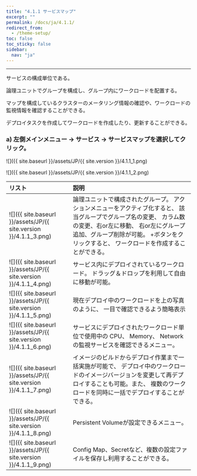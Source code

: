 ```yaml
---
title: "4.1.1 サービスマップ"
excerpt: ""
permalink: /docs/ja/4.1.1/
redirect_from:
  - /theme-setup/
toc: false
toc_sticky: false
sidebar:
  nav: "ja"
---
```



---

サービスの構成単位である。

論理ユニットでグループを構成し、グループ内にワークロードを配置する。

マップを構成しているクラスターのメータリング情報の確認や、ワークロードの監視情報を確認することができる。

デプロイタスクを作成してワークロードを作成したり、更新することができる。

### a\) 左側メインメニュー → サービス → サービスマップを選択してクリック。
![]({{ site.baseurl }}/assets/JP/{{ site.version }}/4.1.1_1.png)

![]({{ site.baseurl }}/assets/JP/{{ site.version }}/4.1.1_2.png)

| **リスト** | **説明** |
| :--- | :--- |
| ![]({{ site.baseurl }}/assets/JP/{{ site.version }}/4.1.1_3.png) | 論理ユニットで構成されたグループ。 アクションメニューをアクティブ化すると、 該当グループでグループ名の変更、 カラム数の変更、右or左に移動、 右or左にグループ追加、グループ削除が可能。 +ボタンをクリックすると、 ワークロードを作成することができる。 |
| ![]({{ site.baseurl }}/assets/JP/{{ site.version }}/4.1.1_4.png) | サービス内にデプロイされているワークロード。 ドラッグ＆ドロップを利用して自由に移動が可能。|
| ![]({{ site.baseurl }}/assets/JP/{{ site.version }}/4.1.1_5.png) | 現在デプロイ中のワークロードを上の写真のように、 一目で確認できるよう簡略表示 |
| ![]({{ site.baseurl }}/assets/JP/{{ site.version }}/4.1.1_6.png) | サービスにデプロイされたワークロード単位で使用中の CPU、 Memory、 Networkの監視サービスを確認できるメニュー。 |
| ![]({{ site.baseurl }}/assets/JP/{{ site.version }}/4.1.1_7.png) | イメージのビルドからデプロイ作業まで一括実施が可能で、 デプロイ中のワークロードのイメージバージョンを変更して再デプロイすることも可能。また、 複数のワークロードを同時に一括でデプロイすることができる。 |
| ![]({{ site.baseurl }}/assets/JP/{{ site.version }}/4.1.1_8.png) | Persistent Volumeが設定できるメニュー。 |
| ![]({{ site.baseurl }}/assets/JP/{{ site.version }}/4.1.1_9.png) | Config Map、Secretなど、複数の設定ファイルを保存し利用することができる。 |
